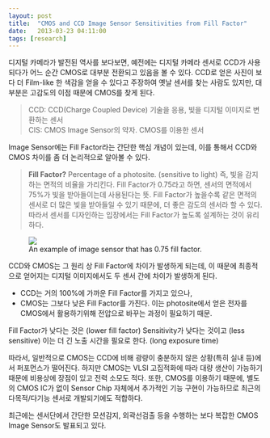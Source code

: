 ```yaml
---
layout: post
title:  "CMOS and CCD Image Sensor Sensitivities from Fill Factor"
date:   2013-03-23 04:11:00
tags: [research]
---
```


디지털 카메라가 발전된 역사를 보다보면, 예전에는 디지털 카메라 센서로 CCD가 사용되다가 어느 순간 CMOS로 대부분 전환되고 있음을 볼 수 있다. CCD로 얻은 사진이 보다 더 Film-like 한 색감을 얻을 수 있다고 주장하여 옛날 센서를 찾는 사람도 있지만, 대부분은 고감도의 이점 때문에 CMOS를 찾게 된다.

> CCD: CCD(Charge Coupled Device) 기술을 응용, 빛을 디지털 이미지로 변환하는 센서  
> CIS: CMOS Image Sensor의 약자. CMOS를 이용한 센서

 Image Sensor에는 Fill Factor라는 간단한 핵심 개념이 있는데, 이를 통해서 CCD와 CMOS 차이를 좀 더 논리적으로 알아볼 수 있다.

> **Fill Factor?** Percentage of a photosite. (sensitive to light) 즉, 빛을 감지하는 면적의 비율을 가리킨다. Fill Factor가 0.75라고 하면, 센서의 면적에서 75%가 빛을 받아들이는데 사용된다는 뜻. Fill Factor가 높을수록 같은 면적의 센서로 더 많은 빛을 받아들일 수 있기 때문에, 더 좋은 감도의 센서라 할 수 있다. 따라서 센서를 디자인하는 입장에서는 Fill Factor가 높도록 설계하는 것이 유리하다.

<figure>
<img src="http://cfile28.uf.tistory.com/image/177BC43E514CA9FF197FEA" />
<figcaption>An example of image sensor that has 0.75 fill factor.</figcaption>
</figure>

CCD와 CMOS는 그 원리 상 Fill Factor에 차이가 발생하게 되는데, 이 때문에 최종적으로 얻어지는 디지털 이미지에서도 두 센서 간에 차이가 발생하게 된다.

- CCD는 거의 100%에 가까운 Fill Factor를 가지고 있으나,
- CMOS는 그보다 낮은 Fill Factor를 가진다. 이는 photosite에서 얻은 전자를 CMOS에서 활용하기위해 전압으로 바꾸는 과정이 필요하기 때문.


Fill Factor가 낮다는 것은 (lower fill factor) Sensitivity가 낮다는 것이고 (less sensitive) 이는 더 긴 노출 시간을 필요로 한다. (long exposure time)

따라서, 일반적으로 CMOS는 CCD에 비해 광량이 충분하지 않은 상황(특히 실내 등)에서 퍼포먼스가 떨어진다. 하지만 CMOS는 VLSI 고집적화에 따라 대량 생산이 가능하기 때문에 비용상에 장점이 있고 전력 소모도 적다. 또한, CMOS를 이용하기 때문에, 별도의 CMOS IC가 없이 Sensor Chip 자체에서 추가적인 기능 구현이 가능하므로 최근의 다목적/다기능 센서로 개발되기에도 적합하다.


최근에는 센서단에서 간단한 모션감지, 외곽선검출 등을 수행하는 보다 복잡한 CMOS Image Sensor도 발표되고 있다.
